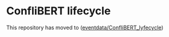 # ConfliBERT lifecycle

This repository has moved to ([eventdata/ConfliBERT_lyfecycle]((https://github.com/eventdata/ConfliBERT_lifecycle))) 

